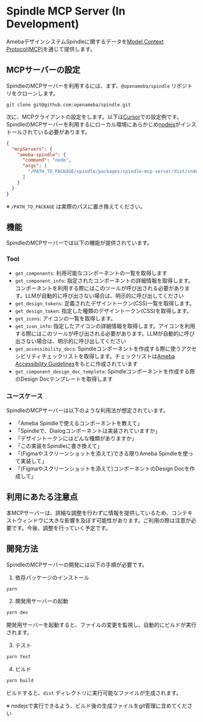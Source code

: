 # Spindle MCP Server (In Development)

AmebaデザインシステムSpindleに関するデータを[Model Context Protocol(MCP)](https://modelcontextprotocol.io/introduction)を通じて提供します。

## MCPサーバーの設定

SpindleのMCPサーバーを利用するには、まず、`@openameba/spindle` リポジトリをクローンします。

```
git clone git@github.com:openameba/spindle.git
```

次に、MCPクライアントの設定をします。以下は[Cursor](https://www.cursor.com/)での設定例です。SpindleのMCPサーバーを利用するにローカル環境にあらかじめ[nodejs](https://nodejs.org/)がインストールされている必要があります。

```json
{
  "mcpServers": {
    "ameba-spindle": {
      "command": "node",
      "args": [
        "/PATH_TO_PACKAGE/spindle/packages/spindle-mcp-server/dist/index.js"
      ]
    }
  }
}
```

※ `/PATH_TO_PACKAGE` は実際のパスに置き換えてください。

## 機能

SpindleのMCPサーバーでは以下の機能が提供されています。

### Tool

- `get_components`: 利用可能なコンポーネントの一覧を取得します
- `get_component_info`: 指定されたコンポーネントの詳細情報を取得します。コンポーネントを利用する際にはこのツールが呼び出される必要があります。LLMが自動的に呼び出さない場合は、明示的に呼び出してください
- `get_design_tokens`: 定義されたデザイントークン(CSS)一覧を取得します。
- `get_design_token`: 指定した種類のデザイントークン(CSS)を取得します。
- `get_icons`: アイコンの一覧を取得します。
- `get_icon_info`: 指定したアイコンの詳細情報を取得します。アイコンを利用する際にはこのツールが呼び出される必要があります。LLMが自動的に呼び出さない場合は、明示的に呼び出してください
- `get_accessibility_docs`: Spindleコンポーネントを作成する際に使うアクセシビリティチェックリストを取得します。チェックリストは[Ameba Accessibility Guidelines](https://a11y-guidelines.ameba.design/)をもとに作成されています
- `get_component_design_doc_templete`: Spindleコンポーネントを作成する際のDesign Docテンプレートを取得します

### ユースケース

SpindleのMCPサーバーは以下のような利用法が想定されています。

- 「Ameba Spindleで使えるコンポーネントを教えて」
- 「Spindleで、Dialogコンポーネントは実装されていますか」
- 「デザイントークンにはどんな種類がありますか」
- 「この実装をSpindleに書き換えて」
- 「(Figmaやスクリーンショットを添えて)できる限りAmeba Spindleを使って実装して」
- 「(Figmaやスクリーンショットを添えて)コンポーネントのDesign Docを作成して」

## 利用にあたる注意点

本MCPサーバーは、詳細な調整を行わずに情報を提供しているため、コンテキストウィンドウに大きな影響を及ぼす可能性があります。ご利用の際は注意が必要です。今後、調整を行っていく予定です。

## 開発方法

SpindleのMCPサーバーの開発には以下の手順が必要です。

1. 依存パッケージのインストール

```bash
yarn
```

2. 開発用サーバーの起動

```bash
yarn dev
```

開発用サーバーを起動すると、ファイルの変更を監視し、自動的にビルドが実行されます。

3. テスト

```bash
yarn test
```

4. ビルド

```bash
yarn build
```


ビルドすると、`dist` ディレクトリに実行可能なファイルが生成されます。

※ nodejsで実行できるよう、ビルド後の生成ファイルをgit管理に含めてください
